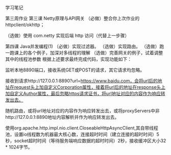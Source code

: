 学习笔记

第三周作业
第三课 Netty原理与API网关
（必做）整合你上次作业的 httpclient/okhttp；

（选做）使用 com.netty 实现后端 http 访问（代替上一步骤）

第四课 Java并发编程(1)
（必做）实现过滤器。
（选做）实现路由。
（选做）跑一跑课上的各个例子，加深对多线程的理解
（选做）完善网关的例子，试着调整其中的线程池参数
根据上述要求最终完成代码，实现功能如下：

监听本地8890端口，接收系统GET或POST的请求，其它请求均忽略。

接收到请求http://127.0.0.1:8890?url=https://www.baidu.com，会将url后的地址在request头上加自定义Corporation属性，接着将url后的地址在response头上加自定义Author属性，最后忽略https请求证书，将url地址对应的内容作为响应转发出去。

随机路由，或将url地址对应的内容作为响应转发出去，或将proxyServers中非http://127.0.0.1:8890地址内容解析并作为响应转发出去。

使用org.apache.http.impl.nio.client.CloseableHttpAsyncClient,其自带线程池，设置io线程数为机器最大核心数，连接超时时间（建立连接的超时时间）5秒，socket超时时间（等待服务端响应数据的超时时间）2秒，接收缓冲区大小32 * 1024字节。
